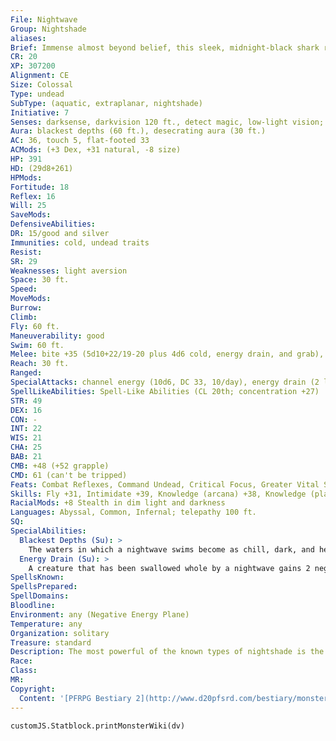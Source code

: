 ```yaml
---
File: Nightwave
Group: Nightshade
aliases: 
Brief: Immense almost beyond belief, this sleek, midnight-black shark rises from the sea like an unholy island heaved up from below.
CR: 20
XP: 307200
Alignment: CE
Size: Colossal
Type: undead
SubType: (aquatic, extraplanar, nightshade)
Initiative: 7
Senses: darksense, darkvision 120 ft., detect magic, low-light vision; Perception +37
Aura: blackest depths (60 ft.), desecrating aura (30 ft.)
AC: 36, touch 5, flat-footed 33
ACMods: (+3 Dex, +31 natural, -8 size)
HP: 391
HD: (29d8+261)
HPMods: 
Fortitude: 18
Reflex: 16
Will: 25
SaveMods: 
DefensiveAbilities: 
DR: 15/good and silver
Immunities: cold, undead traits
Resist: 
SR: 29
Weaknesses: light aversion
Space: 30 ft.
Speed: 
MoveMods: 
Burrow: 
Climb: 
Fly: 60 ft.
Maneuverability: good
Swim: 60 ft.
Melee: bite +35 (5d10+22/19-20 plus 4d6 cold, energy drain, and grab), tail slap +30 (4d8+12/19-20 plus 4d6 cold)
Reach: 30 ft.
Ranged: 
SpecialAttacks: channel energy (10d6, DC 33, 10/day), energy drain (2 levels, DC 31), swallow whole (5d10+28 bludgeoning plus energy drain, AC 25, 39 hp)
SpellLikeAbilities: Spell-Like Abilities (CL 20th; concentration +27)  Constant-detect magic, magic fang, see invisibility  At Will-confusion (DC 21), contagion (DC 21), deeper darkness, greater dispel magic, invisibility, unholy blight (DC 21)  3/day-quickened cone of cold (DC 22), finger of death (DC 24), haste, hold monster (DC 22)  1/day-mass hold monster (DC 26), plane shift (DC 24), summon (level 9, 1 nightwing), wail of the banshee (DC 26)
STR: 49
DEX: 16
CON: -
INT: 22
WIS: 21
CHA: 25
BAB: 21
CMB: +48 (+52 grapple)
CMD: 61 (can't be tripped)
Feats: Combat Reflexes, Command Undead, Critical Focus, Greater Vital Strike, Improved Bull Rush, Improved Critical (bite, tail slap), Improved Initiative, Improved Vital Strike, Iron Will, Lightning Reflexes, Power Attack, Quicken Spell- Like Ability (cone of cold), Staggering Critical, Vital Strike
Skills: Fly +31, Intimidate +39, Knowledge (arcana) +38, Knowledge (planes) +35, Knowledge (religion) +38, Perception +37, Sense Motive +37, Spellcraft +38, Stealth +19 (+27 in darkness), Swim +59
RacialMods: +8 Stealth in dim light and darkness
Languages: Abyssal, Common, Infernal; telepathy 100 ft.
SQ: 
SpecialAbilities:
  Blackest Depths (Su): >
    The waters in which a nightwave swims become as chill, dark, and heavy as those in the ocean's deepest reaches. All waters within 60 feet are completely dark (as deeper darkness), and creatures within this radius take 6d6 points of damage (half cold, half bludgeoning) at the end of their turn each round if they remain in the area at this time. A DC 31 Fortitude save negates the crushing damage. Incorporeal creatures and creatures with the aquatic or water subtypes native to deep waters do not take this damage, and freedom of movement protects completely against the damage. Any magical light effect within this radius at the beginning of the nightwave's turn is dispelled (treat as greater dispel magic). This effect does not extend out of the water. The save DC is Charisma-based.
  Energy Drain (Su): >
    A creature that has been swallowed whole by a nightwave gains 2 negative levels each round.
SpellsKnown: 
SpellsPrepared: 
SpellDomains: 
Bloodline: 
Environment: any (Negative Energy Plane)
Temperature: any
Organization: solitary
Treasure: standard
Description: The most powerful of the known types of nightshade is the ravenous nightwave, an unholy personification of the remorseless gluttony of death given the form of a shark the size of the largest whales. Although the nightwave is most at home in the ocean's deeps, it has no need to breathe, and its constant fly spell-like ability allows it to bring ruin above the waves as the need presents itself.  A nightwave is 100 feet long and weighs 200 tons.
Race: 
Class: 
MR: 
Copyright:
  Content: '[PFRPG Bestiary 2](http://www.d20pfsrd.com/bestiary/monster-listings/undead/nightshade/nightwave)'
---
```

```dataviewjs
customJS.Statblock.printMonsterWiki(dv)
```
